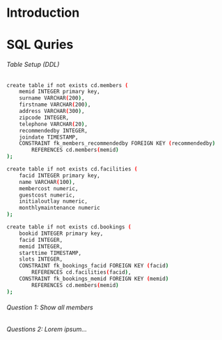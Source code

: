 # Introduction

# SQL Quries

###### Table Setup (DDL)

```bash
create table if not exists cd.members (
	memid INTEGER primary key,
	surname VARCHAR(200),
	firstname VARCHAR(200),
	address VARCHAR(300),
	zipcode INTEGER,
	telephone VARCHAR(20),
	recommendedby INTEGER,
	joindate TIMESTAMP,
	CONSTRAINT fk_members_recommendedby FOREIGN KEY (recommendedby)
		REFERENCES cd.members(memid) 
);

create table if not exists cd.facilities (
	facid INTEGER primary key,
	name VARCHAR(100),
	membercost numeric,
	guestcost numeric,
	initialoutlay numeric,
	monthlymaintenance numeric
);

create table if not exists cd.bookings (
	bookid INTEGER primary key,
	facid INTEGER,
	memid INTEGER,
	starttime TIMESTAMP,
	slots INTEGER,
	CONSTRAINT fk_bookings_facid FOREIGN KEY (facid)
		REFERENCES cd.facilities(facid),
	CONSTRAINT fk_bookings_memid FOREIGN KEY (memid)
		REFERENCES cd.members(memid)
);
```

###### Question 1: Show all members 



###### Questions 2: Lorem ipsum...



